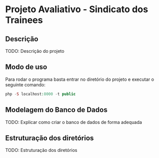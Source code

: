 # Projeto Avaliativo - Sindicato dos Trainees

## Descrição
TODO: Descrição do projeto

## Modo de uso

Para rodar o programa basta entrar no diretório do projeto e executar o seguinte comando:

```php
php -S localhost:8000 -t public
```

## Modelagem do Banco de Dados

TODO: Explicar como criar o banco de dados de forma adequada

## Estruturação dos diretórios

TODO: Estruturação dos diretórios
